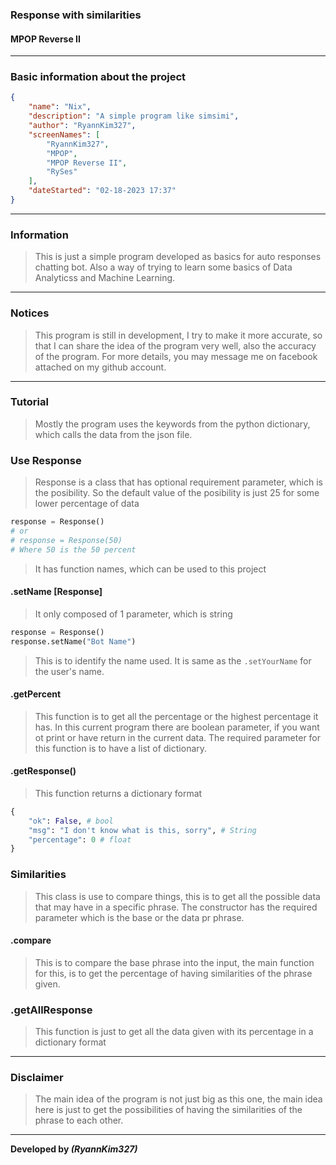 ### Response with similarities
#### MPOP Reverse II
---
### Basic information about the project
```JSON
{
	"name": "Nix",
	"description": "A simple program like simsimi",
	"author": "RyannKim327",
	"screenNames": [
		"RyannKim327",
		"MPOP",
		"MPOP Reverse II",
		"RySes"
	],
	"dateStarted": "02-18-2023 17:37"
}
```
---
### Information
> This is just a simple program developed as basics for auto responses chatting bot. Also a way of trying to learn some basics of Data Analyticss and Machine Learning.
---
### Notices
> This program is still in development, I try to make it more accurate, so that I can share the idea of the program very well, also the accuracy of the program. For more details, you may message me on facebook attached on my github account.

---
### Tutorial
> Mostly the program uses the keywords from the python dictionary, which calls the data from the json file.

### Use Response
> Response is a class that has optional requirement parameter, which is the posibility. So the default value of the posibility is just 25 for some lower percentage of data

```Python
response = Response()
# or
# response = Response(50)
# Where 50 is the 50 percent
```

> It has function names, which can be used to this project

#### .setName [Response]
> It only composed of 1 parameter, which is string
```Python
response = Response()
response.setName("Bot Name")
```
> This is to identify the name used. It is same as the `.setYourName` for the user's name.

#### .getPercent
> This function is to get all the percentage or the highest percentage it has. In this current program there are boolean parameter, if you want ot print or have return in the current data. The required parameter for this function is to have a list of dictionary.

#### .getResponse()
> This function returns a dictionary format
```Python
{
	"ok": False, # bool
	"msg": "I don't know what is this, sorry", # String
	"percentage": 0 # float
}
```

### Similarities
> This class is use to compare things, this is to get all the possible data that may have in a specific phrase. The constructor has the required parameter which is the base or the data pr phrase.

#### .compare
> This is to compare the base phrase into the input, the main function for this, is to get the percentage of having similarities of the phrase given.

### .getAllResponse
> This function is just to get all the data given with its percentage in a dictionary format

---
### Disclaimer
> The main idea of the program is not just big as this one, the main idea here is just to get the possibilities of having the similarities of the phrase to each other.

---
**Developed by *(RyannKim327)***